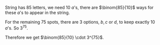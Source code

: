 String has 85 letters, we need 10 $a$'s, there are $\binom{85}{10}$ ways for these $a$'s to appear in the string.

For the remaining 75 spots, there are 3 options, $b,c$ or $d$, to keep exactly 10 $a$'s. So $3^{75}$.

Therefore we get $\binom{85}{10} \cdot 3^{75}$.